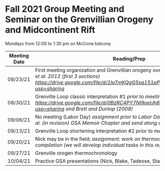 # Fall 2021 Group Meeting and Seminar on the Grenvillian Orogeny and Midcontinent Rift

Mondays from 12:00 to 1:30 pm on McCone balcony

| Meeting Date | Reading/Prep |
|--------------|--------------|
|08/23/21| First meeting organization and Grenvillian orogeny overview *discussion of Rivers et al. 2012 (first 3 sections) https://drive.google.com/file/d/1IqTmKQgG5sq151pP8F4OfH4B_f34uNhQ/view?usp=sharing* |
|08/30/21| Grenville Loop classic interpretation #1 *prior to meeting read: Weil et al. (1998) https://drive.google.com/file/d/0BzRC4PY7NI9oeUh6bVd0MzBxb0E/view?usp=sharing and Brett and Dunlop (2008)*|
|09/06/21| No meeting (Labor Day) *assignment prior to Labor Day: read Swanson-Hysell et al. (in revision) GSA Memoir Chapter and send along edits* |
|09/13/21| Grenville Loop shortening interpretation #2 *prior to meeting read Halls (2005)* |
|09/20/21| Nick may be in the field; *assignment: work on thermochronology data compilation (we will develop individual tasks in this regard)* |
|09/27/21| Grenville orogen thermochronology|
|10/04/21| Practice GSA presentations (Nick, Blake, Tadesse, Stacey)|
